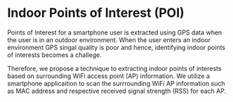 # Indoor Points of Interest (POI)

Points of Interest for a smartphone user is extracted using GPS data when the user is in an outdoor environment. When the user enters an indoor environment GPS singal quality is poor and hence, identifying indoor points of interests becomes a challege.

Therefore, we propose a technique to extracting indoor points of interests based on surrounding WiFi access point (AP) information. 
We utilize a smartphone applicaition to scan the surrrounding WiFi AP information such as MAC address and respective received signal strength (RSS) for each AP.
